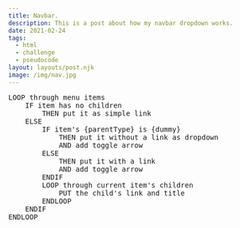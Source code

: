 ```yaml
---
title: Navbar.
description: This is a post about how my navbar dropdown works.
date: 2021-02-24
tags:
  - html
  - challenge
  - pseudocode
layout: layouts/post.njk
image: /img/nav.jpg
---
```


<div class="card">
<pre>
LOOP through menu items
    IF item has no children
        THEN put it as simple link
    ELSE
        IF item's {parentType} is {dummy}
            THEN put it without a link as dropdown
            AND add toggle arrow
        ELSE
            THEN put it with a link
            AND add toggle arrow
        ENDIF
        LOOP through current item's children
            PUT the child's link and title
        ENDLOOP
    ENDIF
ENDLOOP
</pre>
</div>
